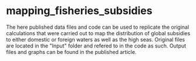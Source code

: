 # mapping_fisheries_subsidies
The here published data files and code can be used to replicate the original calculations that were carried out to map the distribution of global subsidies to either domestic or foreign waters as well as the high seas.
Original files are located in the "Input" folder and refered to in the code as such. 
Output files and graphs can be found in the published article.
